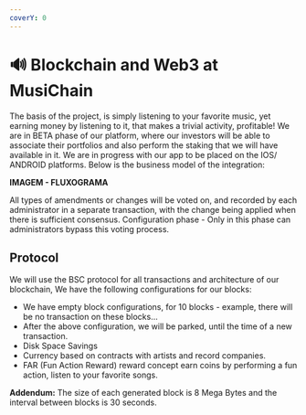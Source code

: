 ```yaml
---
coverY: 0
---
```


# 🔊 Blockchain and Web3 at MusiChain

The basis of the project, is simply listening to your favorite music, yet earning money by listening to it, that makes a trivial activity, profitable! We are in BETA phase of our platform, where our investors will be able to associate their portfolios and also perform the staking that we will have available in it. We are in progress with our app to be placed on the IOS/ ANDROID platforms. Below is the business model of the integration:

**IMAGEM -  FLUXOGRAMA**

All types of amendments or changes will be voted on, and recorded by each administrator in a separate transaction, with the change being applied when there is sufficient consensus. Configuration phase - Only in this phase can administrators bypass this voting process.

## Protocol

We will use the BSC protocol for all transactions and architecture of our blockchain, We have the following configurations for our blocks:

* We have empty block configurations, for 10 blocks - example, there will be no transaction on these blocks...
* After the above configuration, we will be parked, until the time of a new transaction.
* Disk Space Savings
* Currency based on contracts with artists and record companies.
* FAR (Fun Action Reward) reward concept earn coins by performing a fun action, listen to your favorite songs.

**Addendum:** The size of each generated block is 8 Mega Bytes and the interval between blocks is 30 seconds.
